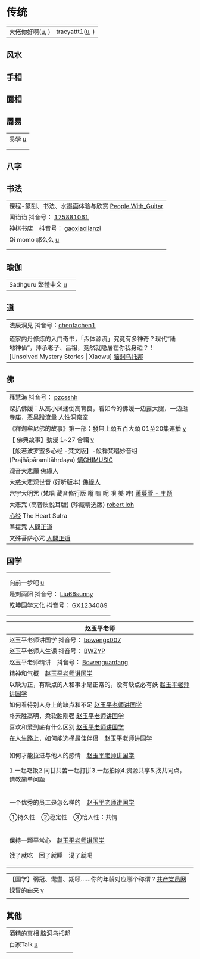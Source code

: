 # 传统

|                                                                                   |                                                                      |
| --------------------------------------------------------------------------------- | -------------------------------------------------------------------- |
| 大佬你好啊([u](https://www.youtube.com/channel/UCKUmZM\_yDHMKxl4EWAt6GKw/playlists), ) | tracyattt1([u](https://www.youtube.com/user/tracyattt1/playlists), ) |

## 风水

## 手相

## 面相

## 周易

|                                                                |
| -------------------------------------------------------------- |
| 易學 [u](https://www.youtube.com/c/%E6%98%93%E5%AD%B8/playlists) |
|                                                                |
|                                                                |

## 八字

## 书法

|                                                                                                                                                                                                                                                                                                                                |
| ------------------------------------------------------------------------------------------------------------------------------------------------------------------------------------------------------------------------------------------------------------------------------------------------------------------------------ |
| 课程-篆刻、书法、水墨画体验与欣赏 [People With\_Guitar](https://www.youtube.com/playlist?list=PLtUG5I3iHx9yJesypR9H3nVTCwaPqL51d)                                                                                                                                                                                                              |
| 闻诌诌 抖音号： [175881061](https://www.douyin.com/user/MS4wLjABAAAA5Y9kUBVYSY0JhRML9ThF9GJ6kIPhDJ4BjaOxMokkIOo?author\_id=82737222114\&enter\_from=video\_detail\&enter\_method=video\_title\&from\_gid=7011518862508313892\&group\_id=7011518862508313892\&log\_pb=%7B%22impr\_id%22%3A%222021100906594801021206119917134B58%22%7D) |
| 神棋书店　抖音号： [gaoxiaolianzi](https://www.douyin.com/user/MS4wLjABAAAAe-Dmb5OPpi10pwseFqbu9G0shWfXLw2OvGovphOlMNWmoRBm2cU8VIPVDlAgVAzz)                                                                                                                                                                                            |
| Qi momo 祁么么 [u](https://www.youtube.com/channel/UC5zVjJwX68xUieT-I3JG1fQ)                                                                                                                                                                                                                                                      |
|                                                                                                                                                                                                                                                                                                                                |
|                                                                                                                                                                                                                                                                                                                                |

## 瑜伽

|                                                                             |   |
| --------------------------------------------------------------------------- | - |
| Sadhguru 繁體中文 [u](https://www.youtube.com/channel/UCSaNMML9AAXTN4142jD-dxw) |   |

## 道

|                                                                                                                                                  |   |   |
| ------------------------------------------------------------------------------------------------------------------------------------------------ | - | - |
| 法辰洞見 抖音号：[chenfachen1](https://www.douyin.com/user/MS4wLjABAAAA6Uwa9r6tRlnZmZqpJGkLe7aNrxzmLSGsFdCMpjjT08w)                                      |   |   |
|                                                                                                                                                  |   |   |
| 道家内丹修炼的入门奇书，「炁体源流」究竟有多神奇？现代“陆地神仙”，师承老子、吕祖，竟然就隐居在你我身边？！\[Unsolved Mystery Stories \| Xiaowu] [脑洞乌托邦](https://www.youtube.com/watch?v=00Vckb6MP2s) |   |   |

## 佛

|                                                                                                                                                                                                                                                                                                                                                                           |
| ------------------------------------------------------------------------------------------------------------------------------------------------------------------------------------------------------------------------------------------------------------------------------------------------------------------------------------------------------------------------- |
| 释慧海 抖音号： [pzcsshh](https://www.douyin.com/user/MS4wLjABAAAARSqX-QuhCDW7qGFRgXoxhVKQ3fYHiclyU6HB48A19OkIPVlJRShNGiQqW14tXzQl?author\_id=4072207481571975\&enter\_from=video\_detail\&enter\_method=video\_title\&from\_gid=6995828967794068750\&group\_id=6995828967794068750\&log\_pb=%7B%22impr\_id%22%3A%22021633779158289fdbddc0200fff0030a932d14000032879a5204%22%7D) |
| 深扒佛媛：从高小凤迷倒高育良，看如今的佛媛一边露大腿，一边逛寺庙，恶臭蹭流量 [人性洞察室](https://www.youtube.com/watch?v=6hGE7ol1xts)                                                                                                                                                                                                                                                                               |
| 《釋迦牟尼佛的故事》第一部：發無上願五百大願 01至20集連播 [v](https://www.youtube.com/watch?v=BEE-f8aWr6Q)                                                                                                                                                                                                                                                                                          |
| 【 佛典故事】動漫 1\~27 合輯 [v](https://www.youtube.com/watch?v=UdhU72zQAN4)                                                                                                                                                                                                                                                                                                       |
| 【般若波罗蜜多心经 -梵文版】-般禅梵唱妙音组 (Prajñāpāramitāhṛdaya) [螭CHIMUSIC](https://www.youtube.com/watch?v=bDOcp6uk584)                                                                                                                                                                                                                                                                   |
| 观音大悲願 [佛緣人](https://www.youtube.com/watch?v=dvVwGvU4wms)                                                                                                                                                                                                                                                                                                                  |
| 大慈大悲观世音 (好听版本) [佛緣人](https://www.youtube.com/watch?v=lSs07DZSQNk)                                                                                                                                                                                                                                                                                                         |
| 六字大明咒 (梵唱 藏音修行版 嗡 嘛 呢 唄 美 吽) [萧蔓萱 - 主题](https://www.youtube.com/watch?v=73rg2O71GZw)                                                                                                                                                                                                                                                                                      |
| 大悲咒 (高音质悦耳版) (珍藏精选版) [robert loh](https://www.youtube.com/watch?v=3l5Ag1ovRFY)                                                                                                                                                                                                                                                                                            |
| [心经](https://www.youtube.com/watch?v=IHdHdHw1xV4) The Heart Sutra                                                                                                                                                                                                                                                                                                         |
| 準提咒 [人間正道](https://www.youtube.com/watch?v=6F7wTOsCf-4)                                                                                                                                                                                                                                                                                                                   |
| 文殊菩萨心咒 [人間正道](https://www.youtube.com/watch?v=opPeoWdxuKo)                                                                                                                                                                                                                                                                                                                |

## 国学

|                                                                                                                                  |
| -------------------------------------------------------------------------------------------------------------------------------- |
|                                                                                                                                  |
|                                                                                                                                  |
| 向前一步吧 [u](https://www.youtube.com/channel/UCvTaVyvtJ9XB5P\_4d0mYv2A)                                                             |
| 是刘雨阳 抖音号： [Liu66sunny](https://www.douyin.com/user/MS4wLjABAAAAU08wGQ2lsP7aAUYUtuU8616md2RBhWiM69Ckw9tsvX9kAXcmlpwV54ub2kmcDZqW) |
| 乾坤国学文化 抖音号： [GX1234089](https://www.douyin.com/user/MS4wLjABAAAAgw23D8FyfaowCJWDtNfDO5cKJkVbYT6YG78mBicUNK8)                     |
|                                                                                                                                  |
|                                                                                                                                  |

| 赵玉平老师                                                                                                                                       |
| ------------------------------------------------------------------------------------------------------------------------------------------- |
| 赵玉平老师讲国学 抖音号： [bowengx007](https://www.douyin.com/user/MS4wLjABAAAAztyOnz9xB4U7jjPQVzpnI-XiO2f-E01sbKcNuwXuYtI)                             |
| 赵玉平老师人生课 抖音号： [BWZYP](https://www.douyin.com/user/MS4wLjABAAAAzRUf4rd23WlFAx7m2FFg5pjGPCSFXjoqNmHBBvaABwM)                                  |
| 赵玉平老师精讲　抖音号： [Bowenguanfang](https://www.douyin.com/user/MS4wLjABAAAAq8kDBmFwuekmjX5PdroWGGx17tptVeE6K7W-2wt4LVs)                           |
| 精神和气概　[赵玉平老师讲国学](https://www.douyin.com/video/7032968815478623502)                                                                          |
| 以缺为正，有缺点的人和事才是正常的，没有缺点必有妖 [赵玉平老师讲国学](https://www.douyin.com/video/7035556865710820639)                                                      |
| 如何看待别人身上的缺点和不足 [赵玉平老师讲国学](https://www.douyin.com/video/7035556865710820639)                                                                 |
| 朴素胜高明，柔软胜刚强 [赵玉平老师讲国学](https://www.douyin.com/video/7035931690384100622)                                                                    |
| 喜欢和爱到底有什么区别 [赵玉平老师讲国学](https://www.douyin.com/video/7036577856209669389)                                                                    |
| 在人生路上，如何能选择最佳伴侣　[赵玉平老师讲国学](https://www.douyin.com/video/7013719895896640801)                                                                |
| <p>如何才能拉进与他人的感情　<a href="https://www.douyin.com/video/7036301829013081381">赵玉平老师讲国学</a></p><p>1.一起吃饭2.同甘共苦一起打拼3.一起拍照4.资源共享5.找共同点，请教简单问题</p> |
| <p>一个优秀的员工是怎么样的　<a href="https://www.douyin.com/video/7037419527642139940">赵玉平老师讲国学</a></p><p>①持久性　②稳定性　③怡人性：共情</p>                         |
| <p>保持一颗平常心　<a href="https://www.douyin.com/video/7038529827296529695">赵玉平老师讲国学</a></p><p>饿了就吃　困了就睡　渴了就喝</p>                                 |

|                                                                                              |
| -------------------------------------------------------------------------------------------- |
| 【国学】弱冠、耄耋、期颐……你的年龄对应哪个称谓？[共产党员网](https://www.12371.cn/2016/04/19/ARTI1461037210134716.shtml) |
| 绿冒的由来 [v](https://www.youtube.com/watch?v=9RWSvCVhsS4\&t=2061s)                              |
|                                                                                              |

## 其他

|                                                                                |
| ------------------------------------------------------------------------------ |
| 酒精的真相 [脑洞乌托邦](https://www.youtube.com/watch?v=g-bmHi7fZRw)                     |
| 百家Talk [u](https://www.youtube.com/channel/UCd4H3wd6XEOFF4zYgkMcfDA/playlists) |
|                                                                                |
